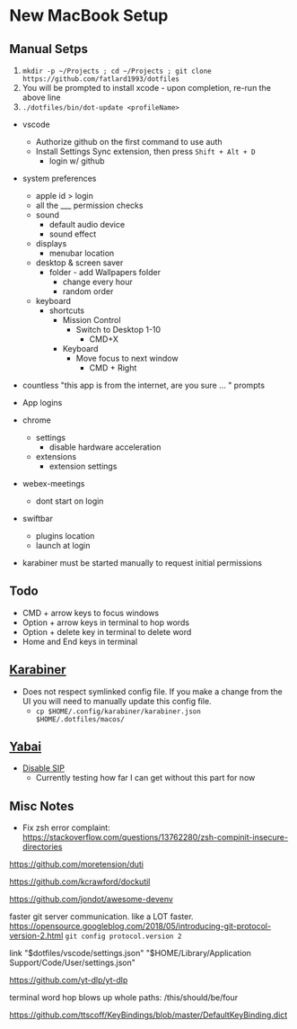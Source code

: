 # New MacBook Setup

## Manual Setps

1. `mkdir -p ~/Projects ; cd ~/Projects ; git clone https://github.com/fatlard1993/dotfiles`
1. You will be prompted to install xcode - upon completion, re-run the above line
1. `./dotfiles/bin/dot-update <profileName>`

- vscode
	- Authorize github on the first command to use auth
	- Install Settings Sync extension, then press `Shift + Alt + D`
		- login w/ github

- system preferences
	- apple id > login
	- all the ___ permission checks
	- sound
		- default audio device
		- sound effect
	- displays
		- menubar location
	- desktop & screen saver
		- folder - add Wallpapers folder
			- change every hour
			- random order
	- keyboard
		- shortcuts
			- Mission Control
				- Switch to Desktop 1-10
					- CMD+X
			- Keyboard
				- Move focus to next window
					- CMD + Right

- countless "this app is from the internet, are you sure ... " prompts

- App logins

- chrome
	- settings
		- disable hardware acceleration
	- extensions
		- extension settings

- webex-meetings
	- dont start on login

- swiftbar
	- plugins location
	- launch at login

- karabiner must be started manually to request initial permissions


## Todo

- CMD + arrow keys to focus windows
- Option + arrow keys in terminal to hop words
- Option + delete key in terminal to delete word
- Home and End keys in terminal


## [Karabiner](https://support.wasdkeyboards.com/hc/en-us/articles/115009171728-How-do-add-native-Mac-hotkeys-to-my-keyboard-)

* Does not respect symlinked config file. If you make a change from the UI you will need to manually update this config file.
	* `cp $HOME/.config/karabiner/karabiner.json $HOME/.dotfiles/macos/`

## [Yabai](https://stevenlee090.github.io/yabai-skhd-wm/)

* [Disable SIP](https://github.com/koekeishiya/yabai/wiki/Disabling-System-Integrity-Protection)
	- Currently testing how far I can get without this part for now


## Misc Notes

* Fix zsh error complaint: https://stackoverflow.com/questions/13762280/zsh-compinit-insecure-directories

https://github.com/moretension/duti

https://github.com/kcrawford/dockutil

https://github.com/jondot/awesome-devenv

faster git server communication.
like a LOT faster. https://opensource.googleblog.com/2018/05/introducing-git-protocol-version-2.html
`git config protocol.version 2`

link "$dotfiles/vscode/settings.json" "$HOME/Library/Application Support/Code/User/settings.json"

https://github.com/yt-dlp/yt-dlp

terminal word hop blows up whole paths: /this/should/be/four

https://github.com/ttscoff/KeyBindings/blob/master/DefaultKeyBinding.dict

